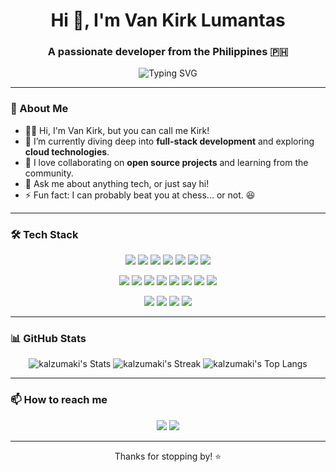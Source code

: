 <h1 align="center">Hi 👋, I'm Van Kirk Lumantas</h1>
<h3 align="center">A passionate developer from the Philippines 🇵🇭</h3>

<p align="center">
  <img src="https://readme-typing-svg.demolab.com?font=Fira+Code&pause=1000&color=2F80ED&center=true&vCenter=true&width=435&lines=Full-stack+Developer;Open+Source+Enthusiast;Lifelong+Learner;Loves+Clean+Code" alt="Typing SVG" />
</p>

---

### 🚀 About Me
- 🧑‍💻 Hi, I'm Van Kirk, but you can call me Kirk!
- 🌱 I’m currently diving deep into **full-stack development** and exploring **cloud technologies**.
- 👯 I love collaborating on **open source projects** and learning from the community.
- 💬 Ask me about anything tech, or just say hi!
- ⚡ Fun fact: I can probably beat you at chess... or not. 😆

---

### 🛠️ Tech Stack
<p align="center">
  <img src="https://img.shields.io/badge/JavaScript-F7DF1E?style=flat&logo=javascript&logoColor=black" />
  <img src="https://img.shields.io/badge/Python-3776AB?style=flat&logo=python&logoColor=white" />
  <img src="https://img.shields.io/badge/TypeScript-3178C6?style=flat&logo=typescript&logoColor=white" />
  <img src="https://img.shields.io/badge/PHP-777BB4?style=flat&logo=php&logoColor=white" />
  <img src="https://img.shields.io/badge/Java-007396?style=flat&logo=java&logoColor=white" />
  <img src="https://img.shields.io/badge/SQL-4479A1?style=flat&logo=mysql&logoColor=white" />
  <img src="https://img.shields.io/badge/CSS-1572B6?style=flat&logo=css3&logoColor=white" />
</p>
<p align="center">
  <img src="https://img.shields.io/badge/React-61DAFB?style=flat&logo=react&logoColor=black" />
  <img src="https://img.shields.io/badge/Node.js-339933?style=flat&logo=node.js&logoColor=white" />
  <img src="https://img.shields.io/badge/Express-000000?style=flat&logo=express&logoColor=white" />
  <img src="https://img.shields.io/badge/Next.js-000000?style=flat&logo=next.js&logoColor=white" />
  <img src="https://img.shields.io/badge/Laravel-FF2D20?style=flat&logo=laravel&logoColor=white" />
  <img src="https://img.shields.io/badge/Spring_Boot-6DB33F?style=flat&logo=spring-boot&logoColor=white" />
  <img src="https://img.shields.io/badge/Socket.IO-010101?style=flat&logo=socket.io&logoColor=white" />
  <img src="https://img.shields.io/badge/shadcn/ui-000?style=flat" />
</p>
<p align="center">
  <img src="https://img.shields.io/badge/Git-F05032?style=flat&logo=git&logoColor=white" />
  <img src="https://img.shields.io/badge/Docker-2496ED?style=flat&logo=docker&logoColor=white" />
  <img src="https://img.shields.io/badge/VS%20Code-007ACC?style=flat&logo=visual-studio-code&logoColor=white" />
  <img src="https://img.shields.io/badge/Postman-FF6C37?style=flat&logo=postman&logoColor=white" />
</p>

---

### 📊 GitHub Stats
<p align="center">
  <img src="https://github-readme-stats.vercel.app/api?username=kalzumaki&show_icons=true&theme=radical" alt="kalzumaki's Stats" />
  <img src="https://github-readme-streak-stats.herokuapp.com/?user=kalzumaki&theme=radical" alt="kalzumaki's Streak" />
  <img src="https://github-readme-stats.vercel.app/api/top-langs/?username=kalzumaki&layout=compact&theme=radical" alt="kalzumaki's Top Langs" />
</p>

---

### 📫 How to reach me
<p align="center">
  <a href="mailto:vankirklumantas.dev@gmail.com"><img src="https://img.shields.io/badge/Gmail-D14836?style=flat&logo=gmail&logoColor=white"/></a>
  <a href="https://www.linkedin.com/in/van-kirk-lumantas-921b10357/"><img src="https://img.shields.io/badge/LinkedIn-0077B5?style=flat&logo=linkedin&logoColor=white"/></a>
</p>

---

<p align="center">Thanks for stopping by! ⭐️</p>
